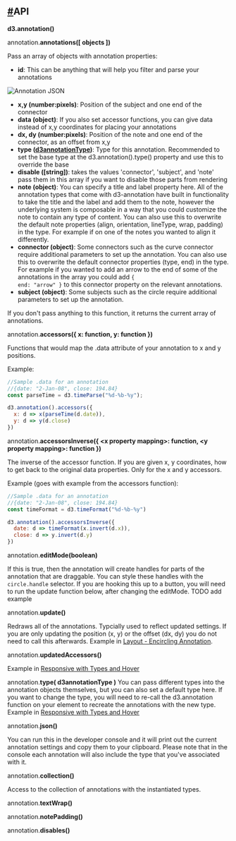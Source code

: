 <h2><a href="#api">#</a>API</h2>


**d3.annotation()**

annotation.**annotations([ objects ])**

Pass an array of objects with annotation properties:

- **id**: This can be anything that will help you filter and parse your annotations

![Annotation JSON](img/json.png)
- **x,y (number:pixels)**: Position of the subject and one end of the connector
- **data (object)**: If you also set accessor functions, you can give data instead of x,y coordinates for placing your annotations
- **dx, dy (number:pixels)**: Position of the note and one end of the connector, as an offset from x,y
- **type ([d3annotationType](#types))**: Type for this annotation. Recommended to set the base type at the d3.annotation().type() property and use this to override the base
- **disable ([string])**: takes the values 'connector', 'subject', and 'note' pass them in this array if you want to disable those parts from rendering
- **note (object)**: You can specify a title and label property here. All of the annotation types that come with d3-annotation have built in functionality to take the title and the label and add them to the note, however the underlying system is composable in a way that you could customize the note to contain any type of content. You can also use this to overwrite the default note properties (align, orientation, lineType, wrap, padding) in the type. For example if on one of the notes you wanted to align it differently.
- **connector (object)**: Some connectors such as the curve connector require additional parameters to set up the annotation. You can also use this to overwrite the default connector properties (type, end) in the type. For example if you wanted to add an arrow to the end of some of the annotations in the array you could add <code>{ end: "arrow" }</code> to this connector property on the relevant annotations.
- **subject (object)**: Some subjects such as the circle require additional parameters to set up the annotation. 

If you don't pass anything to this function, it returns the current array of annotations.


annotation.**accessors({ x: function, y: function })**

Functions that would map the .data attribute of your annotation to x and y positions.

Example:
```js
//Sample .data for an annotation
//{date: "2-Jan-08", close: 194.84}
const parseTime = d3.timeParse("%d-%b-%y");

d3.annotation().accessors({
  x: d => x(parseTime(d.date)),
  y: d => y(d.close)
})
```

annotation.**accessorsInverse({ &lt;x property mapping&gt;: function,  &lt;y property mapping&gt;: function })**

The inverse of the accessor function. If you are given x, y coordinates, how to get back to the original data properties. Only for the x and y accessors.

Example (goes with example from the accessors function):
```js
//Sample .data for an annotation
//{date: "2-Jan-08", close: 194.84}
const timeFormat = d3.timeFormat("%d-%b-%y")

d3.annotation().accessorsInverse({
  date: d => timeFormat(x.invert(d.x)),
  close: d => y.invert(d.y)
})
```
annotation.**editMode(boolean)**

If this is true, then the annotation will create handles for parts of the annotation that are draggable. You can style these handles with the <code>circle.handle</code> selector. If you are hooking this up to a button, you will need to run the update function below, after changing the editMode. TODO add example

annotation.**update()**

Redraws all of the annotations. Typcially used to reflect updated settings. If you are only updating the position (x, y) or the offset (dx, dy) you do not need to call this afterwards. Example in [Layout - Encircling Annotation](#encircle).

annotation.**updatedAccessors()**

Example in [Responsive with Types and Hover](#responsive)

annotation.**type( d3annotationType )**
You can pass different types into the annotation objects themselves, but you can also set a default type here. If you want to change the type, you will need to re-call the d3.annotation function on your element to recreate the annotations with the new type. Example in [Responsive with Types and Hover](#responsive)


annotation.**json()**

You can run this in the developer console and it will print out the current annotation settings and copy them to your clipboard. Please note that in the console each annotation will also include the type that you've associated with it.

annotation.**collection()**

Access to the collection of annotations with the instantiated types.

annotation.**textWrap()**

annotation.**notePadding()**

annotation.**disables()**
